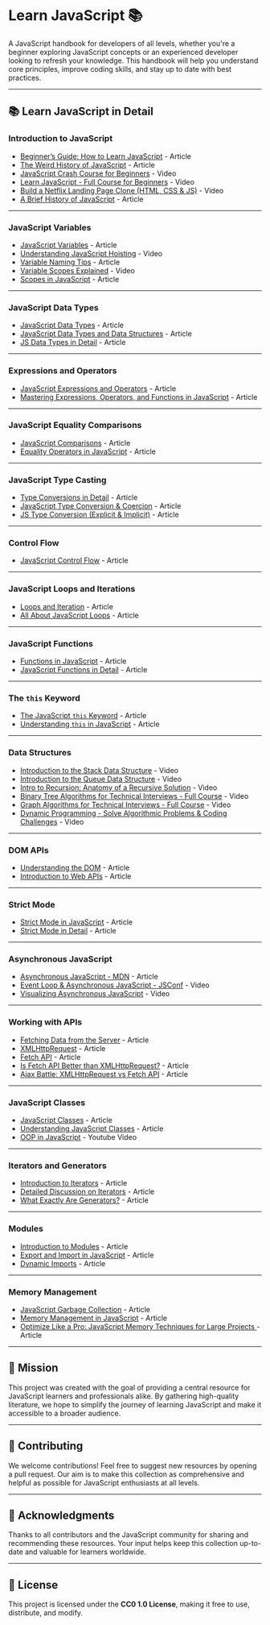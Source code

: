 # **Learn JavaScript 📚**

A JavaScript handbook for developers of all levels, whether you're a beginner exploring JavaScript concepts or an experienced developer looking to refresh your knowledge. This handbook will help you understand core principles, improve coding skills, and stay up to date with best practices.

---

## **📚 Learn JavaScript in Detail**

### **Introduction to JavaScript**

- [Beginner’s Guide: How to Learn JavaScript](https://www.freecodecamp.org/news/how-to-learn-javascript-effectively/) - Article
- [The Weird History of JavaScript](https://dev.to/codediodeio/the-weird-history-of-javascript-2bnb) - Article
- [JavaScript Crash Course for Beginners](https://www.youtube.com/watch?v=hdI2bqOjy3c&t=2s) - Video
- [Learn JavaScript - Full Course for Beginners](https://www.youtube.com/watch?v=PkZNo7MFNFg) - Video
- [Build a Netflix Landing Page Clone (HTML, CSS & JS)](https://www.youtube.com/watch?v=P7t13SGytRk&t=22s) - Video
- [A Brief History of JavaScript](https://roadmap.sh/guides/history-of-javascript) - Article

---

### **JavaScript Variables**

- [JavaScript Variables](https://javascript.info/variables) - Article
- [Understanding JavaScript Hoisting](https://www.youtube.com/watch?v=EvfRXyKa_GI) - Video
- [Variable Naming Tips](https://www.codeguage.com/courses/js/variables#Tips_for_naming_variables) - Article
- [Variable Scopes Explained](https://www.youtube.com/watch?v=_E96W6ivHng) - Video
- [Scopes in JavaScript](https://www.w3schools.com/js/js_scope.asp) - Article

---

### **JavaScript Data Types**

- [JavaScript Data Types](https://www.codeguage.com/courses/js/data-types) - Article
- [JavaScript Data Types and Data Structures](https://developer.mozilla.org/en-US/docs/Web/JavaScript/Data_structures) - Article
- [JS Data Types in Detail](https://javascript.info/types) - Article

---

### **Expressions and Operators**

- [JavaScript Expressions and Operators](https://developer.mozilla.org/en-US/docs/Web/JavaScript/Guide/Expressions_and_operators) - Article
- [Mastering Expressions, Operators, and Functions in JavaScript](https://medium.com/@bartzalewski/mastering-expressions-operators-and-functions-in-javascript-b352b5ea67d8) - Article



---

### **JavaScript Equality Comparisons**

- [JavaScript Comparisons](https://www.w3schools.com/js/js_comparisons.asp) - Article
- [Equality Operators in JavaScript](https://developer.mozilla.org/en-US/docs/Web/JavaScript/Reference/Operators#equality_operators) - Article


---

### **JavaScript Type Casting**

- [Type Conversions in Detail](https://javascript.info/type-conversions) - Article
- [JavaScript Type Conversion & Coercion](https://medium.com/@mila.mirovic98/javascript-fundamentals-type-conversion-coercion-8bbba10c9925) - Article
- [JS Type Conversion (Explicit & Implicit)](https://www.freecodecamp.org/news/coercion-and-type-conversion-in-javascript/) - Article

---

### **Control Flow**

- [JavaScript Control Flow](https://developer.mozilla.org/en-US/docs/Glossary/Control_flow) - Article

---

### **JavaScript Loops and Iterations**

- [Loops and Iteration](https://developer.mozilla.org/en-US/docs/Web/JavaScript/Guide/Loops_and_iteration) - Article
- [All About JavaScript Loops](https://css-tricks.com/all-about-javascript-loops/) - Article
  
---

### **JavaScript Functions**

- [Functions in JavaScript](https://developer.mozilla.org/en-US/docs/Web/JavaScript/Guide/Functions) - Article
- [JavaScript Functions in Detail](https://www.codeguage.com/courses/js/functions-basics) - Article

---

### **The `this` Keyword**

- [The JavaScript `this` Keyword](https://www.w3schools.com/js/js_this.asp) - Article
- [Understanding `this` in JavaScript](https://developer.mozilla.org/en-US/docs/Web/JavaScript/Reference/Operators/this) - Article

---

### **Data Structures**

- [Introduction to the Stack Data Structure](https://www.youtube.com/watch?v=4F-BnR2XwqU) - Video
- [Introduction to the Queue Data Structure](https://www.youtube.com/watch?v=GRA_3Ppl2ZI) - Video
- [Intro to Recursion: Anatomy of a Recursive Solution](https://www.youtube.com/watch?v=yBWlPte6FhA) - Video
- [Binary Tree Algorithms for Technical Interviews - Full Course](https://www.youtube.com/watch?v=fAAZixBzIAI) - Video
- [Graph Algorithms for Technical Interviews - Full Course](https://www.youtube.com/watch?v=tWVWeAqZ0WU) - Video
- [Dynamic Programming - Solve Algorithmic Problems & Coding Challenges](https://www.youtube.com/watch?v=oBt53YbR9Kk) - Video

---

### **DOM APIs**

- [Understanding the DOM](https://developer.mozilla.org/en-US/docs/Web/API/Document_Object_Model) - Article
- [Introduction to Web APIs](https://www.w3schools.com/js/js_api_intro.asp) - Article

---

### **Strict Mode**

- [Strict Mode in JavaScript](https://javascript.info/strict-mode) - Article
- [Strict Mode in Detail](https://developer.mozilla.org/en-US/docs/Web/JavaScript/Reference/Strict_mode) - Article

---

### **Asynchronous JavaScript**

- [Asynchronous JavaScript - MDN](https://developer.mozilla.org/en-US/docs/Learn/JavaScript/Asynchronous/Introducing) - Article
- [Event Loop & Asynchronous JavaScript - JSConf](https://www.youtube.com/watch?v=8aGhZQkoFbQ) - Video
- [Visualizing Asynchronous JavaScript](https://www.youtube.com/watch?v=eiC58R16hb8) - Video

---

### **Working with APIs**

- [Fetching Data from the Server](https://developer.mozilla.org/en-US/docs/Learn/JavaScript/Client-side_web_APIs/Fetching_data) - Article
- [XMLHttpRequest](https://developer.mozilla.org/en-US/docs/Web/API/XMLHttpRequest) - Article
- [Fetch API](https://developer.mozilla.org/en-US/docs/Web/API/Fetch_API) - Article
- [Is Fetch API Better than XMLHttpRequest?](https://medium.com/beginners-guide-to-mobile-web-development/the-fetch-api-2c962591f5c) - Article
- [Ajax Battle: XMLHttpRequest vs Fetch API](https://blog.openreplay.com/ajax-battle-xmlhttprequest-vs-fetch/) - Article

---

### **JavaScript Classes**

- [JavaScript Classes](https://javascript.info/classes) - Article
- [Understanding JavaScript Classes](https://developer.mozilla.org/en-US/docs/Web/JavaScript/Reference/Classes) - Article
- [OOP in JavaScript](https://youtu.be/PFmuCDHHpwk?si=pSxL0KJg0fH48Obu) - Youtube Video

---

### **Iterators and Generators**

- [Introduction to Iterators](https://www.codeguage.com/courses/advanced-js/iteration-introduction) - Article
- [Detailed Discussion on Iterators](https://www.codeguage.com/courses/advanced-js/iteration-iterators) - Article
- [What Exactly Are Generators?](https://www.codeguage.com/courses/advanced-js/iteration-generators) - Article

---

### **Modules**

- [Introduction to Modules](https://javascript.info/modules-intro) - Article
- [Export and Import in JavaScript](https://javascript.info/import-export) - Article
- [Dynamic Imports](https://javascript.info/modules-dynamic-imports) - Article

---

### **Memory Management**

- [JavaScript Garbage Collection](https://javascript.info/garbage-collection) - Article
- [Memory Management in JavaScript](https://developer.mozilla.org/en-US/docs/Web/JavaScript/Memory_management) - Article
- [Optimize Like a Pro: JavaScript Memory Techniques for Large Projects ](https://dev.to/chintanonweb/optimize-like-a-pro-javascript-memory-techniques-for-large-projects-j22) - Article

---

## **🎯 Mission**

This project was created with the goal of providing a central resource for JavaScript learners and professionals alike. By gathering high-quality literature, we hope to simplify the journey of learning JavaScript and make it accessible to a broader audience.

---

## **🤝 Contributing**

We welcome contributions! Feel free to suggest new resources by opening a pull request. Our aim is to make this collection as comprehensive and helpful as possible for JavaScript enthusiasts at all levels.

---

## **🙏 Acknowledgments**

Thanks to all contributors and the JavaScript community for sharing and recommending these resources. Your input helps keep this collection up-to-date and valuable for learners worldwide.

---

## **📜 License**

This project is licensed under the **CC0 1.0 License**, making it free to use, distribute, and modify.
